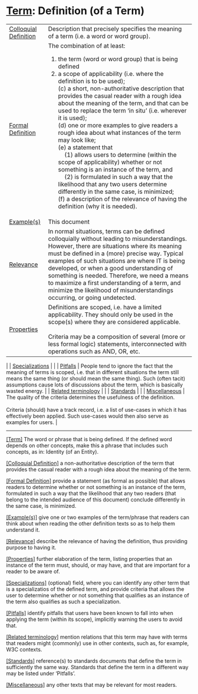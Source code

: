 # [Term](#_Term): Definition (of a Term)

| | |
| --- | --- |
| [Colloquial Definition](#ColloquialDefinition) | Description that precisely specifies the meaning of a term (i.e. a word or word group). |
| [Formal Definition](#FormalDefinition) | The combination of at least:<br><ol><li>the term (word or word group) that is being defined</li><li>a scope of applicability (i.e. where the definition is to be used);<br>(c) a short, non-authoritative description that provides the casual reader with a rough idea about the meaning of the term, and that can be used to replace the term ‘in situ’ (i.e. wherever it is used);<br>(d) one or more examples to give readers a rough idea about what instances of the term may look like;<br>(e) a statement that<br>&nbsp;&nbsp;&nbsp;&nbsp;(1) allows users to determine (within the scope of applicability) whether or not something is an instance of the term, and<br>&nbsp;&nbsp;&nbsp;&nbsp;(2) is formulated in such a way that the likelihood that any two users determine differently in the same case, is minimized;<br>(f) a description of the relevance of having the definition (why it is needed).|
| [Example(s)](#Examples) | This document |
| [Relevance](#Relevance) | In normal situations, terms can be defined colloquially without leading to misunderstandings. However, there are situations where its meaning must be defined in a (more) precise way. Typical examples of such situations are where IT is being developed, or when a good understanding of something is needed. Therefore, we need a means to maximize a first understanding of a term, and minimize the likelihood of misunderstandings occurring, or going undetected. |
| [Properties](#Properties) | Definitions are scoped, i.e. have a limited applicability. They should only be used in the scope(s) where they are considered applicable.<br><br>Criteria may be a composition of several (more or less formal logic) statements, interconnected with operations such as AND, OR, etc.
|
| [Specializations](#Specializations) | |
| [Pitfalls](#Pitfalls) | People tend to ignore the fact that the meaning of terms is scoped, i.e. that in different situations the term still means the same thing (or should mean the same thing). Such (often tacit) assumptions cause lots of discussions about the term, which is basically wasted energy. |
| [Related terminology](#Related) | |
| [Standards](#Standards) | |
| [Miscellaneous](#Miscellaneous) | The quality of the criteria determines the usefulness of the definition.<br><br>Criteria (should) have a track record, i.e. a list of use-cases in which it has effectively been applied. Such use-cases would then also serve as examples for users.
|

------

[[Term]](#Term) The word or phrase that is being defined. If the defined word depends on other concepts, make this a phrase that includes such concepts, as in: Identity (of an Entity).

[[Colloquial Definition]](#ColloquialDefinition) a non-authoritative description of the term that provides the casual reader with a rough idea about the meaning of the term.

[[Formal Definition]](#FormalDefinition) provide a statement (as formal as possible) that allows readers to determine whether or not something is an instance of the term, formulated in such a way that the likelihood that any two readers (that belong to the intended audience of this document) conclude differently in the same case, is minimized.

[[Example(s)]](#Examples) give one or two examples of the term/phrase that readers can think about when reading the other definition texts so as to help them understand it.

[[Relevance]](#Relevance) describe the relevance of having the definition, thus providing purpose to having it.

[[Properties]](#Properties) further elaboration of the term, listing properties that an instance of the term must, should, or may have, and that are important for a reader to be aware of.

[[Specializations]](#Specializations) (optional) field, where you can identify any other term that is a specializatios of the defined term, and provide criteria that allows the user to determine whether or not something that qualifies as an instance of the term also qualifies as such a specialization.

[[Pitfalls]](#Pitfalls) identify pitfalls that users have been known to fall into when applying the term (within its scope), implicitly warning the users to avoid that.

[[Related terminology]](#Related) mention relations that this term may have with terms that readers might (commonly) use in other contexts, such as, for example, W3C contexts.

[[Standards]](#Standards) reference(s) to standards documents that define the term in sufficiently the same way. Standards that define the term in a different way may be listed under ‘Pitfalls’.

[[Miscellaneous]](#Miscellaneous1) any other texts that may be relevant for most readers.
